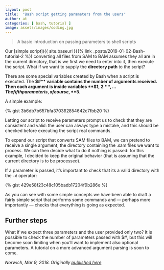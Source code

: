 ```yaml
---
layout: post
title:  "Bash script getting parameters from the users"
author: at
categories: [ bash, tutorial ]
image: assets/images/coding.jpg
---
```



> A basic introduction on passing parameters to shell scripts

Our [simple script]({{ site.baseurl }}{% link _posts/2019-01-02-Bash-tutorial-2 %})
converting all files from SAM to BAM assumes they all are in
the current directory, that is we first we need to enter into it,
then execute the script. What if we want to supply the **directory path** to the script?

There are some special variables created by Bash when a script is executed.
The **$#** variable contains the number of arguments received.
Then each argument is inside variables **$1**, **$2**, …
The fifth parameter is, of course, **$5**.

A simple example:

{% gist 3b6db7b657bfa370392854642c7fbb20 %}

Letting our script to receive parameters prompt us to check that they are consistent and valid: the user can always type a mistake, and this should be checked before executing the script real commands.

To expand our script that converts SAM files to BAM, we can pretend to receive a single argument, the directory containing the .sam files we want to process. We can then decide what to do if nothing is passed: for this example, I decided to keep the original behavior (that is assuming that the current directory is to be processed).

If a parameter is passed, it’s important to check that its a valid directory with the `-d` operator:

{% gist 429e58f23c48c105badb17204f9b286e %}

As you can see with some simple concepts we have been able to draft a fairly simple script that performs some commands and — perhaps more importantly — checks that everything is going as expected.

## Further steps

What if we expect three parameters and the user provided only two? It is possible to check the number of parameters passed with $#, but this will become soon limiting when you’ll want to implement also optional parameters.
A tutorial on a more advanced argument parsing is soon to come.

_Norwich, Mar 9, 2018. Originally [published here](https://medium.com/ngs-sh/bash-script-getting-parameters-from-the-users-part-5-104fca1c2937)_
